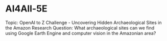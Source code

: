 # AI4All-5E

Topic: OpenAI to Z Challenge - Uncovering Hidden Archaeological Sites in the Amazon
Research Question: What archaeological sites can we find using Google Earth Engine and computer vision in the Amazonian area?
